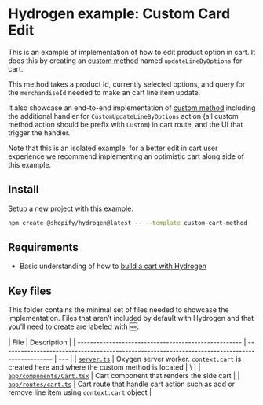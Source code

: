 # Hydrogen example: Custom Card Edit

This is an example of implementation of how to edit product option in cart. It does this by creating an [custom method](https://shopify.dev/docs/api/hydrogen/2023-10/utilities/createcarthandler#example-custom-methods) named `updateLineByOptions` for cart.

This method takes a product Id, currently selected options, and query for the `merchandiseId` needed to make an cart line item update.

It also showcase an end-to-end implementation of [custom method](https://shopify.dev/docs/api/hydrogen/2023-10/utilities/createcarthandler#example-custom-methods) including the additional handler for `CustomUpdateLineByOptions` action (all custom method action should be prefix with `Custom`) in cart route, and the UI that trigger the handler.

Note that this is an isolated example, for a better edit in cart user experience we recommend implementing an optimistic cart along side of this example.

## Install

Setup a new project with this example:

```bash
npm create @shopify/hydrogen@latest -- --template custom-cart-method
```

## Requirements

- Basic understanding of how to [build a cart with Hydrogen](https://shopify.dev/docs/custom-storefronts/hydrogen/building/cart)

## Key files

This folder contains the minimal set of files needed to showcase the implementation.
Files that aren’t included by default with Hydrogen and that you’ll need to
create are labeled with 🆕.

| File                                                 | Description                                                                                    |
| ---------------------------------------------------- | ---------------------------------------------------------------------------------------------- | --- |
| [`server.ts`](server.ts)                             | Oxygen server worker. `context.cart` is created here and where the custom method is located    | \   |
| [`app/components/Cart.tsx`](app/components/Cart.tsx) | Cart component that renders the side cart                                                      |
| [`app/routes/cart.ts`](app/routes/cart.tsx)          | Cart route that handle cart action such as add or remove line item using `context.cart` object |
